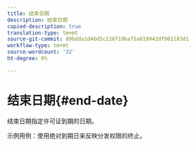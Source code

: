 ```yaml
---
title: 结束日期
description: 结束日期
copied-description: true
translation-type: tm+mt
source-git-commit: 89bdda1d4bd5c126f19ba75a819942df901183d1
workflow-type: tm+mt
source-wordcount: '32'
ht-degree: 0%

---
```



# 结束日期{#end-date}

结束日期指定许可证到期的日期。

示例用例：使用绝对到期日来反映分发权限的终止。

